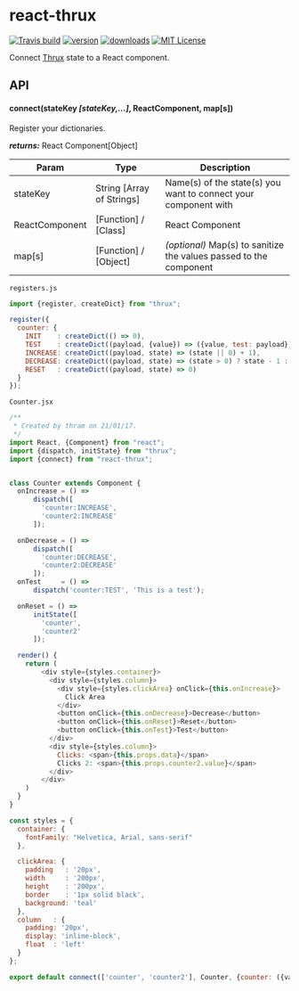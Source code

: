 # react-thrux

[![Travis build](https://img.shields.io/travis/Thram/react-thrux.svg?style=flat-square)](https://travis-ci.org/Thram/react-thrux)
[![version](https://img.shields.io/npm/v/react-thrux.svg?style=flat-square)](https://www.npmjs.com/package/react-thrux)
[![downloads](https://img.shields.io/npm/dt/react-thrux.svg?style=flat-square)](https://www.npmjs.com/package/react-thrux)
[![MIT License](https://img.shields.io/npm/l/react-thrux.svg?style=flat-square)](https://opensource.org/licenses/MIT)

Connect [Thrux](https://github.com/Thram/thrux) state to a React component.

## API

#### connect(stateKey *[stateKey,...]*, ReactComponent, map[s])

Register your dictionaries.

***returns:*** React Component[Object]

Param | Type | Description
----- | ---- | -----------
stateKey | String [Array of Strings] | Name(s) of the state(s) you want to connect your component with
ReactComponent | [Function] / [Class] | React Component
map[s] | [Function] / [Object] | *(optional)* Map(s) to sanitize the values passed to the component 

`registers.js`
```javascript
import {register, createDict} from "thrux";

register({
  counter: {
    INIT    : createDict(() => 0),
    TEST    : createDict((payload, {value}) => ({value, test: payload})),
    INCREASE: createDict((payload, state) => (state || 0) + 1),
    DECREASE: createDict((payload, state) => (state > 0) ? state - 1 : 0),
    RESET   : createDict((payload, state) => 0)
  }
});
```

`Counter.jsx`
```javascript
/**
 * Created by thram on 21/01/17.
 */
import React, {Component} from "react";
import {dispatch, initState} from "thrux";
import {connect} from "react-thrux";


class Counter extends Component {
  onIncrease = () =>
      dispatch([
        'counter:INCREASE',
        'counter2:INCREASE'
      ]);

  onDecrease = () =>
      dispatch([
        'counter:DECREASE',
        'counter2:DECREASE'
      ]);
  onTest     = () =>
      dispatch('counter:TEST', 'This is a test');

  onReset = () =>
      initState([
        'counter',
        'counter2'
      ]);

  render() {
    return (
        <div style={styles.container}>
          <div style={styles.column}>
            <div style={styles.clickArea} onClick={this.onIncrease}>
              Click Area
            </div>
            <button onClick={this.onDecrease}>Decrease</button>
            <button onClick={this.onReset}>Reset</button>
            <button onClick={this.onTest}>Test</button>
          </div>
          <div style={styles.column}>
            Clicks: <span>{this.props.data}</span>
            Clicks 2: <span>{this.props.counter2.value}</span>
          </div>
        </div>
    )
  }
}

const styles = {
  container: {
    fontFamily: "Helvetica, Arial, sans-serif"
  },

  clickArea: {
    padding   : '20px',
    width     : '200px',
    height    : '200px',
    border    : '1px solid black',
    background: 'teal'
  },
  column   : {
    padding: '20px',
    display: 'inline-block',
    float  : 'left'
  }
};

export default connect(['counter', 'counter2'], Counter, {counter: ({value}) => ({data: value})});

```